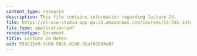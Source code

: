 ```yaml
---
content_type: resource
description: This file contains information regarding lecture 24.
file: https://ol-ocw-studio-app-qa.s3.amazonaws.com/courses/14-581-international-economics-i-spring-2013/554211e9fc6050eb81403bafd99d6e07_MIT14_581S13_classnotes24.pdf
file_type: application/pdf
resourcetype: Document
title: Lecture 24 Notes
uid: 554211e9-fc60-50eb-8140-3bafd99d6e07
---
```

